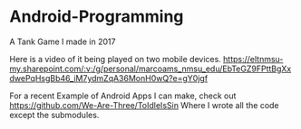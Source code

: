 # Android-Programming
A Tank Game I made in 2017

Here is a video of it being played on two mobile devices.
https://eltnmsu-my.sharepoint.com/:v:/g/personal/marcoams_nmsu_edu/EbTeGZ9FPttBgXxdwePqHsgBb46_iM7ydmZqA36MonH0wQ?e=gY0jgf

For a recent Example of Android Apps I can make, check out https://github.com/We-Are-Three/ToIdleIsSin Where I wrote all the code except the submodules.
